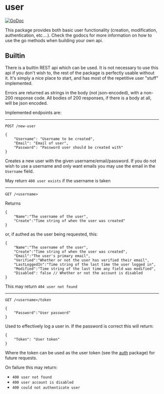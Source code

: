 # user

[![GoDoc](https://godoc.org/github.com/mediocregopher/mediocre-api/user?status.svg)](https://godoc.org/github.com/mediocregopher/mediocre-api/user)

This package provides both basic user functionality (creation, modification,
authentication, etc....). Check the godocs for more information on how to use the
go methods when building your own api.

## Builtin

There is a builtin REST api which can be used. It is not necessary to use this
api if you don't wish to, the rest of the package is perfectly usable without
it. It's simply a nice place to start, and has most of the repetitive user
"stuff" implemented.

Errors are returned as strings in the body (not json-encoded), with a non-200
response code. All bodies of 200 responses, if there is a body at all, will be
json encoded.

Implemented endpoints are:

-----

```
POST /new-user

{
    "Username": "Username to be created",
    "Email": "Email of user",
    "Password": "Password user should be created with"
}
```

Creates a new user with the given username/email/password. If you do not wish to
use a username and only want emails you may use the email in the `Username`
field.

May return `400 user exists` if the username is taken

-----

```
GET /<username>
```

Returns

```
{
    "Name":"The username of the user",
    "Create":"Time string of when the user was created"
}
```

or, if authed as the user being requested, this:

```
{
    "Name":"The username of the user",
    "Create":"Time string of when the user was created",
    "Email":"The user's primary email",
    "Verified":"Whether or not the user has verified their email",
    "LastLoggedIn":"Time string of the last time the user logged in",
    "Modified":"Time string of the last time any field was modified",
    "Disabled": false // Whether or not the account is disabled
}
```

This may return `404 user not found`

-----

```
GET /<username>/token

{
    "Password":"User password"
}
```

Used to effectively log a user in. If the password is correct this will return:

```
{
    "Token": "User token"
}
```

Where the token can be used as the user token (see the [auth](/auth) package)
for future requests.

On failure this may return:

* `400 user not found`
* `400 user account is disabled`
* `400 could not authenticate user`
